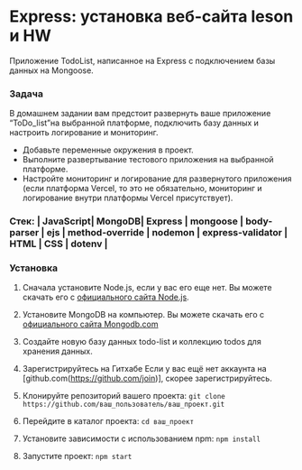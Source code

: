 # Express: установка веб-сайта leson и HW

Приложение TodoList, написанное на Express с подключением базы данных на Mongoose. 

### Задача
В домашнем задании вам предстоит развернуть ваше приложение “ToDo_list”на выбранной платформе, подключить базу данных и настроить логирование и мониторинг.

- Добавьте переменные окружения в проект.
- Выполните развертывание тестового приложения на выбранной платформе.
- Настройте мониторинг и логирование для развернутого приложения (если платформа Vercel, то это не обязательно, мониторинг и логирование внутри платформы Vercel присутствует).


### Стек: | JavaScript| MongoDB| Express | mongoose | body-parser | ejs | method-override | nodemon | express-validator | HTML | CSS | dotenv |

### Установка

1. Сначала установите Node.js, если у вас его еще нет. Вы можете скачать его с [официального сайта Node.js](https://nodejs.org/).

2. Установите MongoDB на компьютер. Вы можете скачать его с [официального сайта Mongodb.com](https://www.mongodb.com/try/download/community) 
   
3. Создайте новую базу данных todo-list и коллекцию todos для хранения данных.

4. Зарегистрируйтесь на Гитхабе
Если у вас ещё нет аккаунта на [github.com(https://github.com/join)], скорее зарегистрируйтесь.

1. Клонируйте репозиторий вашего проекта:
   ``` git clone https://github.com/ваш_пользователь/ваш_проект.git ```

2. Перейдите в каталог проекта:
```cd ваш_проект ```

1. Установите зависимости с использованием npm:
``` npm install ```

1. Запустите проект:
``` npm start ```
